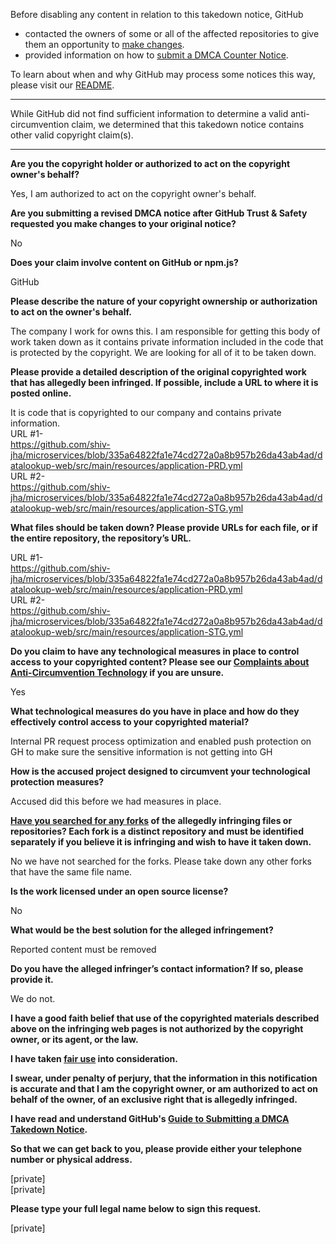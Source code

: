 Before disabling any content in relation to this takedown notice, GitHub
- contacted the owners of some or all of the affected repositories to give them an opportunity to [make changes](https://docs.github.com/en/github/site-policy/dmca-takedown-policy#a-how-does-this-actually-work).
- provided information on how to [submit a DMCA Counter Notice](https://docs.github.com/en/articles/guide-to-submitting-a-dmca-counter-notice).

To learn about when and why GitHub may process some notices this way, please visit our [README](https://github.com/github/dmca/blob/master/README.md#anatomy-of-a-takedown-notice).

---

While GitHub did not find sufficient information to determine a valid anti-circumvention claim, we determined that this takedown notice contains other valid copyright claim(s).

---

**Are you the copyright holder or authorized to act on the copyright owner's behalf?**

Yes, I am authorized to act on the copyright owner's behalf.

**Are you submitting a revised DMCA notice after GitHub Trust & Safety requested you make changes to your original notice?**

No

**Does your claim involve content on GitHub or npm.js?**

GitHub

**Please describe the nature of your copyright ownership or authorization to act on the owner's behalf.**

The company I work for owns this. I am responsible for getting this body of work taken down as it contains private information included in the code that is protected by the copyright. We are looking for all of it to be taken down.

**Please provide a detailed description of the original copyrighted work that has allegedly been infringed. If possible, include a URL to where it is posted online.**

It is code that is copyrighted to our company and contains private information.  
URL #1-  
https://github.com/shiv-jha/microservices/blob/335a64822fa1e74cd272a0a8b957b26da43ab4ad/datalookup-web/src/main/resources/application-PRD.yml  
URL #2-  
https://github.com/shiv-jha/microservices/blob/335a64822fa1e74cd272a0a8b957b26da43ab4ad/datalookup-web/src/main/resources/application-STG.yml  

**What files should be taken down? Please provide URLs for each file, or if the entire repository, the repository’s URL.**

URL #1-  
https://github.com/shiv-jha/microservices/blob/335a64822fa1e74cd272a0a8b957b26da43ab4ad/datalookup-web/src/main/resources/application-PRD.yml  
URL #2-  
https://github.com/shiv-jha/microservices/blob/335a64822fa1e74cd272a0a8b957b26da43ab4ad/datalookup-web/src/main/resources/application-STG.yml  

**Do you claim to have any technological measures in place to control access to your copyrighted content? Please see our <a href="https://docs.github.com/articles/guide-to-submitting-a-dmca-takedown-notice#complaints-about-anti-circumvention-technology">Complaints about Anti-Circumvention Technology</a> if you are unsure.**

Yes

**What technological measures do you have in place and how do they effectively control access to your copyrighted material?**

Internal PR request process optimization and enabled push protection on GH to make sure the sensitive information is not getting into GH

**How is the accused project designed to circumvent your technological protection measures?**

Accused did this before we had measures in place.

**<a href="https://docs.github.com/articles/dmca-takedown-policy#b-what-about-forks-or-whats-a-fork">Have you searched for any forks</a> of the allegedly infringing files or repositories? Each fork is a distinct repository and must be identified separately if you believe it is infringing and wish to have it taken down.**

No we have not searched for the forks. Please take down any other forks that have the same file name.

**Is the work licensed under an open source license?**

No

**What would be the best solution for the alleged infringement?**

Reported content must be removed

**Do you have the alleged infringer’s contact information? If so, please provide it.**

We do not.

**I have a good faith belief that use of the copyrighted materials described above on the infringing web pages is not authorized by the copyright owner, or its agent, or the law.**

**I have taken <a href="https://www.lumendatabase.org/topics/22">fair use</a> into consideration.**

**I swear, under penalty of perjury, that the information in this notification is accurate and that I am the copyright owner, or am authorized to act on behalf of the owner, of an exclusive right that is allegedly infringed.**

**I have read and understand GitHub's <a href="https://docs.github.com/articles/guide-to-submitting-a-dmca-takedown-notice/">Guide to Submitting a DMCA Takedown Notice</a>.**

**So that we can get back to you, please provide either your telephone number or physical address.**

[private]  
[private]  

**Please type your full legal name below to sign this request.**

[private]  
